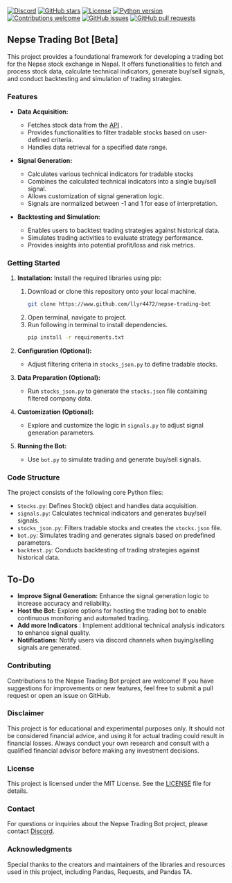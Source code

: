 [![Discord](https://img.shields.io/discord/1221415701353594940?color=7289DA&label=Discord&logo=discord&logoColor=white&style=flat-square)](https://discord.gg/MaCaJCN7)
[![GitHub stars](https://img.shields.io/github/stars/LLyr4472/nepse-trading-bot.svg?style=flat-square)](https://github.com/LLyr4472/nepse-trading-bot/stargazers)
[![License](https://img.shields.io/badge/License-MIT-yellow.svg?style=flat-square)](https://opensource.org/licenses/MIT)
[![Python version](https://img.shields.io/badge/Python-3.11.1-blue.svg?style=flat-square)](https://www.python.org/downloads/)
[![Contributions welcome](https://img.shields.io/badge/Contributions-welcome-brightgreen.svg?style=flat-square)](https://github.com/LLyr4472/nepse-trading-bot/issues)
[![GitHub issues](https://img.shields.io/github/issues/LLyr4472/nepse-trading-bot.svg?style=flat-square)](https://github.com/LLyr4472/nepse-trading-bot/issues)
[![GitHub pull requests](https://img.shields.io/github/issues-pr/LLyr4472/nepse-trading-bot.svg?style=flat-square)](https://github.com/LLyr4472/nepse-trading-bot/pulls)


## Nepse Trading Bot [Beta]

This project provides a foundational framework for developing a trading bot for the Nepse stock exchange in Nepal. It offers functionalities to fetch and process stock data, calculate technical indicators, generate buy/sell signals, and conduct backtesting and simulation of trading strategies.


### Features

* **Data Acquisition:**
    * Fetches stock data from the [API](https://the-value-crew.github.io/nepse-api) .
    * Provides functionalities to filter tradable stocks based on user-defined criteria.
    * Handles data retrieval for a specified date range.

* **Signal Generation:**
    * Calculates various technical indicators for tradable stocks
    * Combines the calculated technical indicators into a single buy/sell signal.
    * Allows customization of signal generation logic.
    * Signals are normalized between -1 and 1 for ease of interpretation.

* **Backtesting and Simulation:**
    * Enables users to backtest trading strategies against historical data.
    * Simulates trading activities to evaluate strategy performance.
    * Provides insights into potential profit/loss and risk metrics.

### Getting Started

1. **Installation:** Install the required libraries using pip:
    1. Download  or clone this repository onto your local machine.
        ```bash
        git clone https://www.github.com/llyr4472/nepse-trading-bot 
        ```
    2. Open terminal, navigate to project.
    3. Run following in terminal to install dependencies.
        ```bash
        pip install -r requirements.txt
        ```

2. **Configuration (Optional):**
    - Adjust filtering criteria in `stocks_json.py` to define tradable stocks.

3. **Data Preparation (Optional):**
    - Run `stocks_json.py` to generate the `stocks.json` file containing filtered company data.

4. **Customization (Optional):**
    - Explore and customize the logic in `signals.py` to adjust signal generation parameters.

5. **Running the Bot:**
    - Use `bot.py` to simulate trading and generate buy/sell signals.


### Code Structure

The project consists of the following core Python files:

* `Stocks.py`: Defines Stock() object and handles data acquisition.
* `signals.py`: Calculates technical indicators and generates buy/sell signals.
* `stocks_json.py`: Filters tradable stocks and creates the `stocks.json` file.
* `bot.py`: Simulates trading and generates signals based on predefined parameters.
* `backtest.py`: Conducts backtesting of trading strategies against historical data.

## To-Do

- **Improve Signal Generation:** Enhance the signal generation logic to increase accuracy and reliability.
- **Host the Bot:** Explore options for hosting the trading bot to enable continuous monitoring and automated trading.
- **Add more Indicators** : Implement additional technical analysis indicators to enhance signal quality.
- **Notifications**: Notify  users via discord channels when buying/selling  signals are generated.


### Contributing

Contributions to the Nepse Trading Bot project are welcome! If you have suggestions for improvements or new features, feel free to submit a pull request or open an issue on GitHub.

### Disclaimer

This project is for educational and experimental purposes only. It should not be considered financial advice, and using it for actual trading could result in financial losses. Always conduct your own research and consult with a qualified financial advisor before making any investment decisions.

### License

This project is licensed under the MIT License. See the [LICENSE](LICENSE) file for details.

### Contact

For questions or inquiries about the Nepse Trading Bot project, please contact [Discord](https://discord.gg/MaCaJCN7).

### Acknowledgments

Special thanks to the creators and maintainers of the libraries and resources used in this project, including Pandas, Requests, and Pandas TA.
